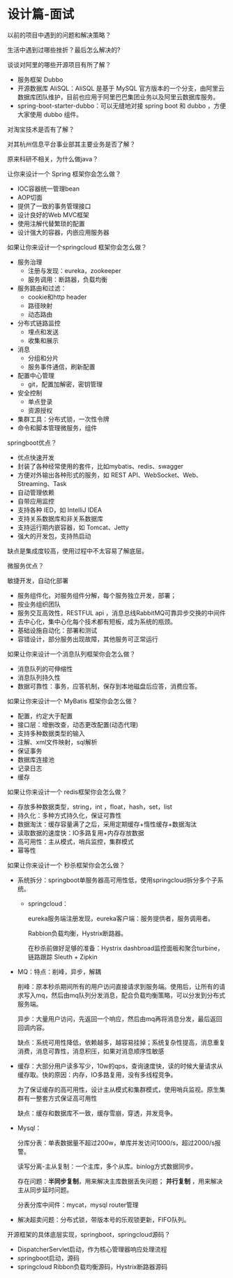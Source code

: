 # 设计篇-面试

以前的项目中遇到的问题和解决策略？

生活中遇到过哪些挫折？最后怎么解决的?

谈谈对阿里的哪些开源项目有所了解？

- 服务框架 Dubbo
- 开源数据库 AliSQL：AliSQL 是基于 MySQL 官方版本的一个分支，由阿里云数据库团队维护，目前也应用于阿里巴巴集团业务以及阿里云数据库服务。
- spring-boot-starter-dubbo：可以无缝地对接 spring boot 和 dubbo ，方便大家使用 dubbo 组件。

对淘宝技术是否有了解？

对其杭州信息平台事业部其主要业务是否了解？

原来科研不相关，为什么做java？

让你来设计一个 Spring 框架你会怎么做？

- IOC容器统一管理bean
- AOP切面
- 提供了一致的事务管理接口
- 设计良好的Web MVC框架
- 使用注解代替繁琐的配置
- 设计强大的容器，内嵌应用服务器

如果让你来设计一个springcloud 框架你会怎么做？

- 服务治理
  - 注册与发现：eureka，zookeeper
  - 服务调用：断路器，负载均衡
- 服务路由和过滤：
  - cookie和http header
  - 路径映射
  - 动态路由
- 分布式链路监控
  - 埋点和发送
  - 收集和展示
- 消息
  - 分组和分片
  - 服务事件通信，刷新配置
- 配置中心管理
  - git，配置加解密，密钥管理
- 安全控制
  - 单点登录
  - 资源授权
- 集群工具：分布式锁，一次性令牌
- 命令和脚本管理微服务，组件

springboot优点？

- 优点快速开发
- 封装了各种经常使用的套件，比如mybatis、redis、swagger
- 方便对外输出各种形式的服务，如 REST API、WebSocket、Web、Streaming、Task
- 自动管理依赖
- 自带应用监控
- 支持各种 IED，如 IntelliJ IDEA
- 支持关系数据库和非关系数据库
- 支持运行期内嵌容器，如 Tomcat、Jetty
- 强大的开发包，支持热启动

缺点是集成度较高，使用过程中不太容易了解底层。

微服务优点？

敏捷开发，自动化部署

- 服务组件化，对服务组件分解，每个服务独立开发，部署；
- 按业务组织团队
- 服务交互高效性，RESTFUL api ，消息总线RabbitMQ可靠异步交换的中间件
- 去中心化，集中心化每个技术都有短板，成为系统的瓶颈。
- 基础设施自动化：部署和测试
- 容错设计，部分服务出现故障，其他服务可正常运行

如果让你来设计一个消息队列框架你会怎么做？

- 消息队列的可伸缩性
- 消息队列持久性
- 数据可靠性：事务，应答机制，保存到本地磁盘后应答，消费应答。

如果让你来设计一个 MyBatis 框架你会怎么做？

- 配置，约定大于配置
- 接口层：增删改查，动态更改配置(动态代理)
- 支持多种数据类型的输入
- 注解、xml文件映射，sql解析
- 保证事务
- 数据库连接池
- 记录日志
- 缓存

如果让你来设计一个 redis框架你会怎么做？

- 存放多种数据类型，string，int ，float，hash，set，list
- 持久化：多种方式持久化，保证可靠性
- 数据淘汰：缓存容量满了之后，采用定期缓存+惰性缓存+数据淘汰
- 读取数据的速度快：IO多路复用+内存存放数据
- 高可用性：主从模式，哨兵监控，集群模式
- 幂等性

如果让你来设计一个 秒杀框架你会怎么做？


- 系统拆分：springboot单服务器高可用性低，使用springcloud拆分多个子系统。

  - springcloud：

    eureka服务端注册发现，eureka客户端：服务提供者，服务调用者。

    Rabbion负载均衡，Hystrix断路器。

    在秒杀前做好足够的准备：Hystrix dashbroad监控面板和聚合turbine，链路跟踪 Sleuth + Zipkin 

- MQ：特点：削峰，异步，解耦

  削峰：原本秒杀期间所有的用户访问直接请求到服务端。使用后，让所有的请求写入mq，然后由mq队列分发消息，配合负载均衡策略，可以分发到分布式服务端。

  异步：大量用户访问，先返回一个响应，然后由mq再将消息分发，最后返回回调内容。

  缺点：系统可用性降低，依赖越多，越容易挂掉；系统复杂性提高，消息重复消费，消息可靠性，消息积压，如果对消息顺序性敏感


- 缓存：大部分用户读多写少，10w的qps，查询速度快，读的时候大量请求从缓存取。快的原因：内存，IO多路复用，没有多线程竞争。

  为了保证缓存的高可用性，设计主从模式和集群模式，使用哨兵监视。原生集群有一整套方式保证高可用性

  缺点：缓存和数据库不一致，缓存雪崩，穿透，并发竞争。

- Mysql：

  分库分表：单表数据量不超过200w，单库并发访问1000/s，超过2000/s报警。

  读写分离-主从复制：一个主库，多个从库。binlog方式数据同步。

  存在问题：**半同步复制**，用来解决主库数据丢失问题； **并行复制** ，用来解决主从同步延时问题。

  分表分库中间件：mycat，mysql router管理

- 解决超卖问题：分布式锁，带版本号的乐观锁更新，FIFO队列。

开源框架的具体底层实现，springboot，springcloud源码？

- DispatcherServlet启动，作为核心管理器响应处理流程
- springboot启动，源码
- springcloud Ribbon负载均衡源码，Hystrix断路器源码



